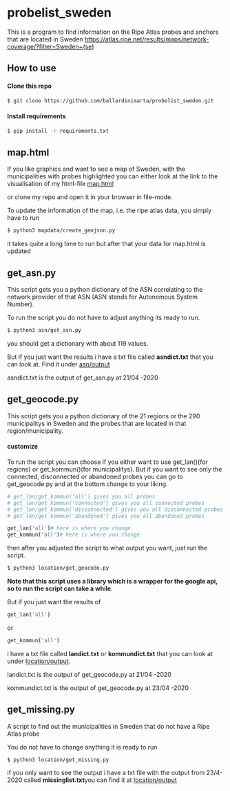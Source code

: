 # probelist_sweden
This is a program to find information on the Ripe Atlas probes and anchors that are located in Sweden
https://atlas.ripe.net/results/maps/network-coverage/?filter=Sweden+(se)

## How to use
#### Clone this repo
```bash
$ git clone https://github.com/ballardinimarta/probelist_sweden.git
```

#### Install requirements
```bash
$ pip install -r requirements.txt
```
## map.html
If you like graphics and want to see a map of Sweden, with the municipalities with probes highlighted you can either look at the link to the visualisation of my html-file [map.html](https://ballardinimarta.github.io/probelist_sweden/map.html)

or clone my repo and open it in your browser in file-mode.

To update the information of the map, i.e. the ripe atlas data, you simply have to run
```bash
$ python3 mapdata/create_geojson.py
```
it takes quite a long time to run but after that your data for map.html is updated
## get_asn.py
This script gets you a python dictionary of the ASN correlating to the network provider of that ASN
(ASN stands for Autonomous System Number).

To run the script you do not have to adjust anything its ready to run.

```bash
$ python3 asn/get_asn.py
```
you should get a dictionary with about 119 values.

But if you just want the results i have a txt file called <b>asndict.txt</b> that you can look at. Find it under [asn/output](https://github.com/ballardinimarta/probelist_sweden/tree/master/asn/output)

asndict.txt is the output of get_asn.py at 21/04 -2020

## get_geocode.py
This script gets you a python dictionary of the 21 regions or the 290 municipalitys in Sweden and the probes that are located in that region/municipality.

#### customize
To run the script you can choose if you either want to use get_lan()(for regions) or get_kommun()(for municipalitys). But if you want to see only the connected, disconnected or abandoned probes you can go to get_geocode.py and at the bottom change to your liking.

```bash
# get_lan/get_kommun('all') gives you all probes
# get_lan/get_kommun('connected') gives you all connected probes
# get_lan/get_kommun('disconnected') gives you all disconnected probes
# get_lan/get_kommun('abandoned') gives you all abandoned probes

get_lan('all')# here is where you change
get_kommun('all')# here is where you change
```
then after you adjusted the script to what output you want, just run the script.

```bash
$ python3 location/get_geocode.py
```

<b>Note that this script uses a library which is a wrapper for the google api, so to run the script can take a while.</b>

But if you just want the results of
```bash
get_lan('all')
```
or
```bash
get_kommun('all')
```

i have a txt file called <b>landict.txt</b> or <b>kommundict.txt</b> that you can look at under [location/output](https://github.com/ballardinimarta/probelist_sweden/tree/master/location/output).

landict.txt is the output of get_geocode.py at 21/04 -2020

kommundict.txt is the output of get_geocode.py at 23/04 -2020

## get_missing.py
A script to find out the municipalities in Sweden that do not have a Ripe Atlas probe

You do not have to change anything it is ready to run
```bash
$ python3 location/get_missing.py
```
if you only want to see the output i have a txt file with the output from 23/4-2020 called <b>missinglist.txt</b>you can find it at [location/output](https://github.com/ballardinimarta/probelist_sweden/tree/master/location/output)
